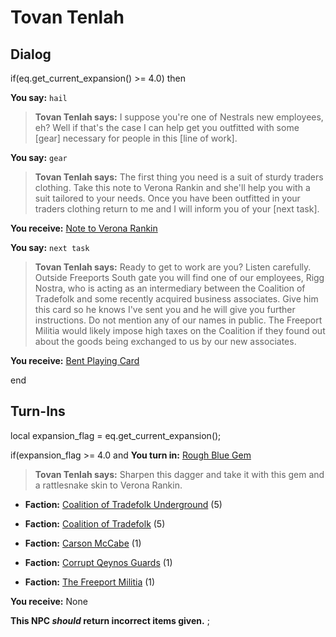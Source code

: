 # Tovan Tenlah
## Dialog

if(eq.get_current_expansion() >= 4.0) then


**You say:** `hail`




>**Tovan Tenlah says:** I suppose you're one of Nestrals new employees, eh? Well if that's the case I can help get you outfitted with some [gear] necessary for people in this [line of work].


**You say:** `gear`




>**Tovan Tenlah says:** The first thing you need is a suit of sturdy traders clothing. Take this note to Verona Rankin and she'll help you with a suit tailored to your needs. Once you have been outfitted in your traders clothing return to me and I will inform you of your [next task].



**You receive:**  [Note to Verona Rankin](/item/19846)


**You say:** `next task`




>**Tovan Tenlah says:** Ready to get to work are you? Listen carefully. Outside Freeports South gate you will find one of our employees, Rigg Nostra, who is acting as an intermediary between the Coalition of Tradefolk and some recently acquired business associates. Give him this card so he knows I've sent you and he will give you further instructions. Do not mention any of our names in public. The Freeport Militia would likely impose high taxes on the Coalition if they found out about the goods being exchanged to us by our new associates.



**You receive:**  [Bent Playing Card](/item/19917)

end

## Turn-Ins



local expansion_flag = eq.get_current_expansion();



if(expansion_flag >= 4.0 and  **You turn in:** [Rough Blue Gem](/item/19918)


>**Tovan Tenlah says:** Sharpen this dagger and take it with this gem and a rattlesnake skin to Verona Rankin.


* __Faction:__ [Coalition of Tradefolk Underground](/faction/336) (5)


* __Faction:__ [Coalition of Tradefolk](/faction/229) (5)


* __Faction:__ [Carson McCabe](/faction/329) (1)


* __Faction:__ [Corrupt Qeynos Guards](/faction/230) (1)


* __Faction:__ [The Freeport Militia](/faction/330) (1)


 **You receive:** None 

**This NPC *should* return incorrect items given.**
;

